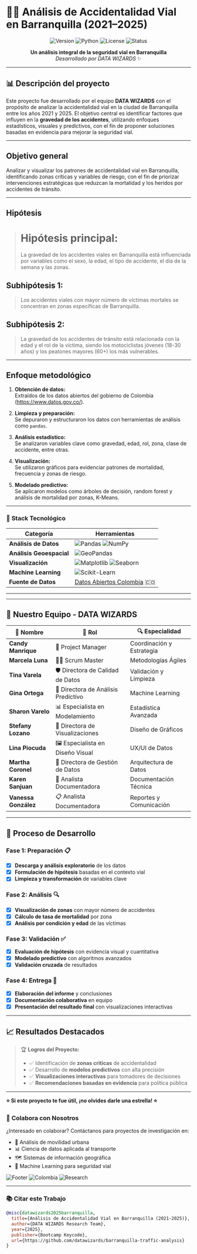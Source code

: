 # 🚗💥 Análisis de Accidentalidad Vial en Barranquilla (2021–2025)

<div align="center">

![Version](https://img.shields.io/badge/version-1.0.0-blue.svg)
![Python](https://img.shields.io/badge/python-3.8+-brightgreen.svg)
![License](https://img.shields.io/badge/license-MIT-green.svg)
![Status](https://img.shields.io/badge/status-completed-success.svg)

**Un análisis integral de la seguridad vial en Barranquilla**  
*Desarrollado por DATA WIZARDS* ✨

</div>

---

## 📊 Descripción del proyecto
Este proyecto fue desarrollado por el equipo **DATA WIZARDS** con el propósito de analizar la accidentalidad vial en la ciudad de Barranquilla entre los años 2021 y 2025. El objetivo central es identificar factores que influyen en la **gravedad de los accidentes**, utilizando enfoques estadísticos, visuales y predictivos, con el fin de proponer soluciones basadas en evidencia para mejorar la seguridad vial.

---

## Objetivo general

Analizar y visualizar los patrones de accidentalidad vial en Barranquilla, identificando zonas críticas y variables de riesgo, con el fin de priorizar intervenciones estratégicas que reduzcan la mortalidad y los heridos por accidentes de tránsito.

---

## Hipótesis

> # Hipótesis principal:  
> La gravedad de los accidentes viales en Barranquilla está influenciada por variables como el sexo, la edad, el tipo de accidente, el día de la semana y las zonas.

## Subhipótesis 1:
> Los accidentes viales con mayor número de víctimas mortales se concentran en zonas específicas de Barranquilla.

## Subhipótesis 2:
> La gravedad de los accidentes de tránsito está relacionada con la edad y el rol de la víctima, siendo los motociclistas jóvenes (18-30 años) y los peatones mayores (60+) los más vulnerables.

---

## Enfoque metodológico

1. **Obtención de datos:**  
   Extraídos de los datos abiertos del gobierno de Colombia (https://www.datos.gov.co/).

2. **Limpieza y preparación:**  
   Se depuraron y estructuraron los datos con herramientas de análisis como `pandas`.

3. **Análisis estadístico:**  
   Se analizaron variables clave como gravedad, edad, rol, zona, clase de accidente, entre otras.

4. **Visualización:**  
   Se utilizaron gráficos para evidenciar patrones de mortalidad, frecuencia y zonas de riesgo.

5. **Modelado predictivo:**  
   Se aplicaron modelos como árboles de decisión, random forest y análisis de mortalidad por zonas, K-Means.

---
### 🔧 **Stack Tecnológico**

| **Categoría** | **Herramientas** |
|---------------|------------------|
| **Análisis de Datos** | ![Pandas](https://img.shields.io/badge/pandas-150458?style=flat&logo=pandas&logoColor=white) ![NumPy](https://img.shields.io/badge/numpy-013243?style=flat&logo=numpy&logoColor=white) |
| **Análisis Geoespacial** | ![GeoPandas](https://img.shields.io/badge/geopandas-139C5A?style=flat&logo=python&logoColor=white) |
| **Visualización** | ![Matplotlib](https://img.shields.io/badge/matplotlib-11557c?style=flat&logo=python&logoColor=white) ![Seaborn](https://img.shields.io/badge/seaborn-3776ab?style=flat&logo=python&logoColor=white) |
| **Machine Learning** | ![Scikit-Learn](https://img.shields.io/badge/scikit--learn-F7931E?style=flat&logo=scikit-learn&logoColor=white) |
| **Fuente de Datos** | [Datos Abiertos Colombia](https://www.datos.gov.co/) 🇨🇴 |

---

---

## 👥 **Nuestro Equipo - DATA WIZARDS**

<div align="center">

| **👤 Nombre** | **🎯 Rol** | **🔍 Especialidad** |
|---------------|------------|---------------------|
| **Candy Manrique** | 👑 Project Manager | Coordinación y Estrategia |
| **Marcela Luna** | 🏃‍♀️ Scrum Master | Metodologías Ágiles |
| **Tina Varela** | 🛡️ Directora de Calidad de Datos | Validación y Limpieza |
| **Gina Ortega** | 🔮 Directora de Análisis Predictivo | Machine Learning |
| **Sharon Varelo** | 📊 Especialista en Modelamiento | Estadística Avanzada |
| **Stefany Lozano** | 🎨 Directora de Visualizaciones | Diseño de Gráficos |
| **Lina Piocuda** | 🖼️ Especialista en Diseño Visual | UX/UI de Datos |
| **Martha Coronel** | 💾 Directora de Gestión de Datos | Arquitectura de Datos |
| **Karen Sanjuan** | 📝 Analista Documentadora | Documentación Técnica |
| **Vanessa González** | 📋 Analista Documentadora | Reportes y Comunicación |

</div>

---

## 🚀 **Proceso de Desarrollo**

### **Fase 1: Preparación** 📋
- [x] **Descarga y análisis exploratorio** de los datos
- [x] **Formulación de hipótesis** basadas en el contexto vial
- [x] **Limpieza y transformación** de variables clave

### **Fase 2: Análisis** 🔍
- [x] **Visualización de zonas** con mayor número de accidentes
- [x] **Cálculo de tasa de mortalidad** por zona
- [x] **Análisis por condición y edad** de las víctimas

### **Fase 3: Validación** ✅
- [x] **Evaluación de hipótesis** con evidencia visual y cuantitativa
- [x] **Modelado predictivo** con algoritmos avanzados
- [x] **Validación cruzada** de resultados

### **Fase 4: Entrega** 🎯
- [x] **Elaboración del informe** y conclusiones
- [x] **Documentación colaborativa** en equipo
- [x] **Presentación del resultado final** con visualizaciones interactivas

---

## 📈 **Resultados Destacados**

> 🏆 **Logros del Proyecto:**
> - ✅ Identificación de **zonas críticas** de accidentalidad
> - ✅ Desarrollo de **modelos predictivos** con alta precisión
> - ✅ **Visualizaciones interactivas** para tomadores de decisiones
> - ✅ **Recomendaciones basadas en evidencia** para política pública

---
**⭐ Si este proyecto te fue útil, ¡no olvides darle una estrella! ⭐**

### 🤝 **Colabora con Nosotros**
¿Interesado en colaborar? Contáctanos para proyectos de investigación en:
- 🚦 Análisis de movilidad urbana
- 📊 Ciencia de datos aplicada al transporte  
- 🗺️ Sistemas de información geográfica
- 🤖 Machine Learning para seguridad vial

![Footer](https://img.shields.io/badge/Made%20with-%E2%9D%A4%EF%B8%8F-red.svg)
![Colombia](https://img.shields.io/badge/Made%20in-Colombia%20🇨🇴-yellow.svg)
![Research](https://img.shields.io/badge/Academic-Research-purple.svg)

---

### 📚 **Citar este Trabajo**
```bibtex
@misc{datawizards2025barranquilla,
  title={Análisis de Accidentalidad Vial en Barranquilla (2021-2025)},
  author={DATA WIZARDS Research Team},
  year={2025},
  publisher={Bootcamp Keycode},
  url={https://github.com/datawizards/barranquilla-traffic-analysis}
}
```

</div>
